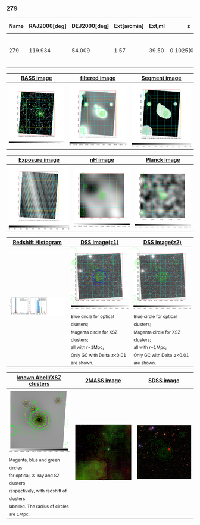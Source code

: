 <div STYLE="page-break-after: always;"></div>

### 279

|Name|RAJ2000[deg]|DEJ2000[deg] |Ext[arcmin]| Ext,ml | z | z_src| C|GC(XSZ,Delta_z<0.01)| GC(OPT,Delta_z<0.01)|GC| R_sig[arcmin] | R500[arcmin] | R500[Mpc]| CRsig[c/s] | CR500[c/s] |L500[1E44 erg/s]|F500[1E-12 erg/s/cm^2]| M500[1E14 Msun]|Tx[keV]|Cnt_sig|Beta|Rc[arcmin]|Comment|Alias|
|---|---|---|---|---|---|------|---|--------|---------|----------|---|---|---|---|---|---|---|---|---|---|---|---|---|---|
|279| 119.934| 54.009| 1.57| 39.50| 0.1025(0.005)| z1, z_xsz| B| F20, MCXC, SPI| N, RM, W, Zw| C, F20, MCXC, N, SPI, W| 11.725| 8.278| 0.936| 0.244(0.034)| 0.233(0.032)| 1.175(0.095)| 4.398(0.356)| 2.58(0.10)| 3.96(0.10)| 101.7| 0.618(-0.072+0.114)| 2.273(-0.695+0.877)| -| k129|

|[RASS image](../image/279/279_img.pdf)|[filtered image](../image/279/279_fil.pdf)|[Segment image](../image/279/279_seg.pdf)|
|-------------------|--------------------|-------------------|
| <img src="../image/279/279_img.png" width="300">  | <img src="../image/279/279_fil.png" width="300">   | <img src="../image/279/279_seg.png" width="300">  |

|[Exposure image](../image/279/279_mex.pdf)| [nH image](../image/279/279_nh.pdf)| [Planck image](../image/279/279_p.pdf)|
|-------------------|--------------------|-------------------|
|<img src="../image/279/279_mex.png" width="300">   | <img src="../image/279/279_nh.png" width="300">    | <img src="../image/279/279_p.png" width="300"> |

|[Redshift Histogram](../image/279/279_zg.pdf) | [DSS image(z1)](../image/279/279_dss_z1.pdf)      |  [DSS image(z2)](../image/279/279_dss_z2.pdf)    |
|-------------------|--------------------|-------------------|
|<img src="../image/279/279_zg.png" width="300"> |<img src="../image/279/279_dss_z1.png" width="300"> <sub><br>Blue circle for optical clusters; <br>Magenta circle for XSZ clusters; <br>all with r=1Mpc; <br>Only GC with Delta_z<0.01 are shown. </sub>| <img src="../image/279/279_dss_z2.png" width="300"><sub><br>Blue circle for optical clusters; <br>Magenta circle for XSZ clusters; <br>all with r=1Mpc; <br>Only GC with Delta_z<0.01 are shown. </sub> |

|[known Abell/XSZ clusters](../image/279/279_gc.pdf) | [2MASS image](../image/279/279_2mass.pdf)      |[SDSS image](../image/279/279_sdss.pdf)   |
|-------------------|-------------------|-------------------|
|<img src=../image/279/279_gc.png width="300"> <br><sub>Magenta, blue and green circles <br>for optical, X-ray and SZ clusters <br>respectively, with redshift of clusters <br>labelled. The radius of circles <br>are 1Mpc.</sub>|<img src="../image/279/279_2mass.png" width="300">  | <img src="../image/279/279_sdss.png" width="300">  |




